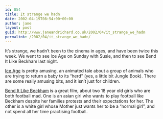 ```yaml
---
id: 854
title: It strange we hadn
date: 2002-04-19T08:54:00+00:00
author: jane
layout: post
guid: http://www.janeandrichard.co.uk/2002/04/it_strange_we_hadn
permalink: /2002/04/it_strange_we_hadn/
---
```

It&#8217;s strange, we hadn&#8217;t been to the cinema in ages, and have been twice this week. We went to see Ice Age on Sunday with Susie, and then to see Bend It Like Beckham last night.

[Ice Age](http://film.guardian.co.uk/Film_Page/0,4061,663590,00.html) is pretty amusing, an animated tale about a group of animals who are trying to return a baby to its &#8220;herd&#8221; (yes, a little bit Jungle Book). There are some really amusing bits, and it isn&#8217;t just for children.

[Bend It Like Beckham](http://film.guardian.co.uk/Film_Page/0,4061,681502,00.html) is a great film, about two 18 year old girls who are both football mad. One is an asian girl who wants to play football like Beckham despite her families protests and their expectations for her. The other is a white girl whose Mother just wants her to be a &#8220;normal girl&#8221;, and not spend all her time practising football.